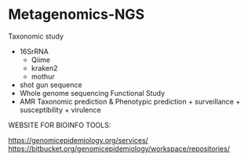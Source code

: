 # Metagenomics-NGS

Taxonomic study
  -  16SrRNA
      +  Qiime
      +  kraken2
      +  mothur
  -  shot gun sequence
  -  Whole genome sequencing
Functional Study
  -  AMR
    Taxonomic prediction & Phenotypic prediction
    + surveillance
    +  susceptibility
    +  virulence
     








WEBSITE FOR BIOINFO TOOLS:

https://genomicepidemiology.org/services/
https://bitbucket.org/genomicepidemiology/workspace/repositories/
